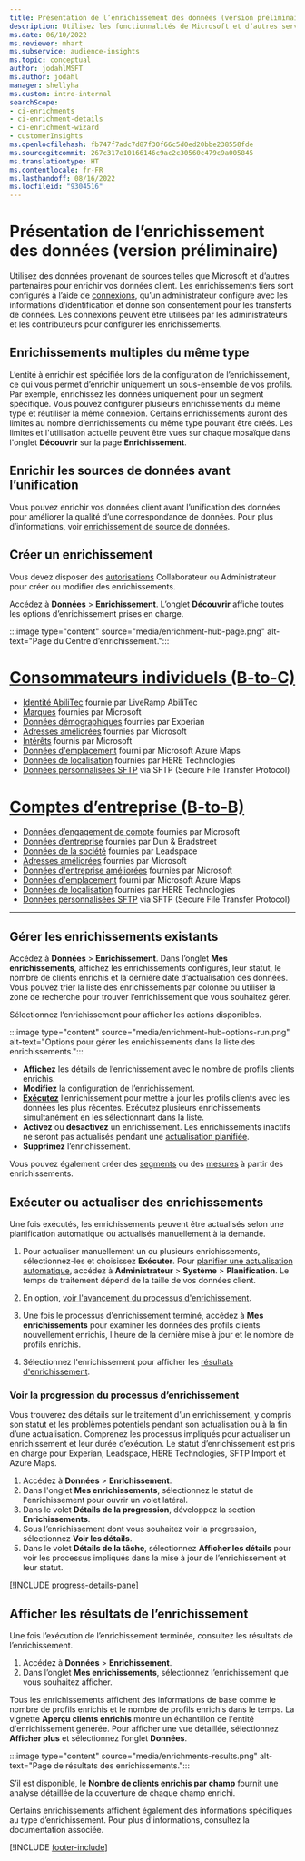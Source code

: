 ```yaml
---
title: Présentation de l’enrichissement des données (version préliminaire)
description: Utilisez les fonctionnalités de Microsoft et d’autres services tiers pour enrichir vos données clients.
ms.date: 06/10/2022
ms.reviewer: mhart
ms.subservice: audience-insights
ms.topic: conceptual
author: jodahlMSFT
ms.author: jodahl
manager: shellyha
ms.custom: intro-internal
searchScope:
- ci-enrichments
- ci-enrichment-details
- ci-enrichment-wizard
- customerInsights
ms.openlocfilehash: fb747f7adc7d87f30f66c5d0ed20bbe238558fde
ms.sourcegitcommit: 267c317e10166146c9ac2c30560c479c9a005845
ms.translationtype: HT
ms.contentlocale: fr-FR
ms.lasthandoff: 08/16/2022
ms.locfileid: "9304516"
---
```

# <a name="data-enrichment-preview-overview"></a>Présentation de l’enrichissement des données (version préliminaire)

Utilisez des données provenant de sources telles que Microsoft et d’autres partenaires pour enrichir vos données client. Les enrichissements tiers sont configurés à l’aide de [connexions](connections.md), qu’un administrateur configure avec les informations d’identification et donne son consentement pour les transferts de données. Les connexions peuvent être utilisées par les administrateurs et les contributeurs pour configurer les enrichissements.  

## <a name="multiple-enrichments-of-the-same-type"></a>Enrichissements multiples du même type

L’entité à enrichir est spécifiée lors de la configuration de l’enrichissement, ce qui vous permet d’enrichir uniquement un sous-ensemble de vos profils. Par exemple, enrichissez les données uniquement pour un segment spécifique. Vous pouvez configurer plusieurs enrichissements du même type et réutiliser la même connexion. Certains enrichissements auront des limites au nombre d’enrichissements du même type pouvant être créés. Les limites et l'utilisation actuelle peuvent être vues sur chaque mosaïque dans l'onglet **Découvrir** sur la page **Enrichissement**.

## <a name="enrich-data-sources-before-unification"></a>Enrichir les sources de données avant l’unification

Vous pouvez enrichir vos données client avant l’unification des données pour améliorer la qualité d’une correspondance de données. Pour plus d’informations, voir [enrichissement de source de données](data-sources-enrichment.md).

## <a name="create-an-enrichment"></a>Créer un enrichissement

Vous devez disposer des [autorisations](permissions.md) Collaborateur ou Administrateur pour créer ou modifier des enrichissements.

Accédez à **Données** > **Enrichissement**. L’onglet **Découvrir** affiche toutes les options d’enrichissement prises en charge.

:::image type="content" source="media/enrichment-hub-page.png" alt-text="Page du Centre d’enrichissement.":::

# <a name="individual-consumers-b-to-c"></a>[Consommateurs individuels (B-to-C)](#tab/b2c)

- [Identité AbiliTec](enrichment-liveramp.md) fournie par LiveRamp AbiliTec
- [Marques](enrichment-microsoft.md) fournies par Microsoft
- [Données démographiques](enrichment-experian.md) fournies par Experian
- [Adresses améliorées](enrichment-enhanced-addresses.md) fournies par Microsoft
- [Intérêts](enrichment-microsoft.md) fournis par Microsoft
- [Données d'emplacement](enrichment-azure-maps.md) fourni par Microsoft Azure Maps
- [Données de localisation](enrichment-here.md) fournies par HERE Technologies
- [Données personnalisées SFTP](enrichment-SFTP-custom-import.md) via SFTP (Secure File Transfer Protocol)

# <a name="business-accounts-b-to-b"></a>[Comptes d’entreprise (B-to-B)](#tab/b2b)

- [Données d’engagement de compte](enrichment-office.md) fournies par Microsoft
- [Données d’entreprise](enrichment-dnb.md) fournies par Dun & Bradstreet
- [Données de la société](enrichment-leadspace.md) fournies par Leadspace
- [Adresses améliorées](enrichment-enhanced-addresses.md) fournies par Microsoft
- [Données d'entreprise améliorées](enrichment-enhanced-company-data.md) fournies par Microsoft
- [Données d'emplacement](enrichment-azure-maps.md) fourni par Microsoft Azure Maps
- [Données de localisation](enrichment-here.md) fournies par HERE Technologies
- [Données personnalisées SFTP](enrichment-SFTP-custom-import.md) via SFTP (Secure File Transfer Protocol)

---

## <a name="manage-existing-enrichments"></a>Gérer les enrichissements existants

Accédez à **Données** > **Enrichissement**. Dans l’onglet **Mes enrichissements**, affichez les enrichissements configurés, leur statut, le nombre de clients enrichis et la dernière date d’actualisation des données. Vous pouvez trier la liste des enrichissements par colonne ou utiliser la zone de recherche pour trouver l’enrichissement que vous souhaitez gérer.

Sélectionnez l’enrichissement pour afficher les actions disponibles.

:::image type="content" source="media/enrichment-hub-options-run.png" alt-text="Options pour gérer les enrichissements dans la liste des enrichissements.":::

- **Affichez** les détails de l’enrichissement avec le nombre de profils clients enrichis.
- **Modifiez** la configuration de l’enrichissement.
- [**Exécutez**](#run-or-refresh-enrichments) l’enrichissement pour mettre à jour les profils clients avec les données les plus récentes. Exécutez plusieurs enrichissements simultanément en les sélectionnant dans la liste.
- **Activez** ou **désactivez** un enrichissement. Les enrichissements inactifs ne seront pas actualisés pendant une [actualisation planifiée](schedule-refresh.md).
- **Supprimez** l’enrichissement.

Vous pouvez également créer des [segments](segments.md) ou des [mesures](measures.md) à partir des enrichissements.

## <a name="run-or-refresh-enrichments"></a>Exécuter ou actualiser des enrichissements

Une fois exécutés, les enrichissements peuvent être actualisés selon une planification automatique ou actualisés manuellement à la demande.

1. Pour actualiser manuellement un ou plusieurs enrichissements, sélectionnez-les et choisissez **Exécuter**. Pour [planifier une actualisation automatique](schedule-refresh.md), accédez à **Administrateur** > **Système** > **Planification**. Le temps de traitement dépend de la taille de vos données client.

1. En option, [voir l'avancement du processus d'enrichissement](#see-the-progress-of-the-enrichment-process).

1. Une fois le processus d'enrichissement terminé, accédez à **Mes enrichissements** pour examiner les données des profils clients nouvellement enrichis, l'heure de la dernière mise à jour et le nombre de profils enrichis.

1. Sélectionnez l'enrichissement pour afficher les [résultats d'enrichissement](#view-enrichment-results).

### <a name="see-the-progress-of-the-enrichment-process"></a>Voir la progression du processus d’enrichissement

Vous trouverez des détails sur le traitement d’un enrichissement, y compris son statut et les problèmes potentiels pendant son actualisation ou à la fin d’une actualisation. Comprenez les processus impliqués pour actualiser un enrichissement et leur durée d’exécution. Le statut d’enrichissement est pris en charge pour Experian, Leadspace, HERE Technologies, SFTP Import et Azure Maps.

1. Accédez à **Données** > **Enrichissement**.
1. Dans l'onglet **Mes enrichissements**, sélectionnez le statut de l'enrichissement pour ouvrir un volet latéral.
1. Dans le volet **Détails de la progression**, développez la section **Enrichissements**.
1. Sous l’enrichissement dont vous souhaitez voir la progression, sélectionnez **Voir les détails**.
1. Dans le volet **Détails de la tâche**, sélectionnez **Afficher les détails** pour voir les processus impliqués dans la mise à jour de l’enrichissement et leur statut.

[!INCLUDE [progress-details-pane](includes/progress-details-pane.md)]

## <a name="view-enrichment-results"></a>Afficher les résultats de l’enrichissement

Une fois l’exécution de l’enrichissement terminée, consultez les résultats de l’enrichissement.

1. Accédez à **Données** > **Enrichissement**.
1. Dans l’onglet **Mes enrichissements**, sélectionnez l’enrichissement que vous souhaitez afficher.

Tous les enrichissements affichent des informations de base comme le nombre de profils enrichis et le nombre de profils enrichis dans le temps. La vignette **Aperçu clients enrichis** montre un échantillon de l'entité d'enrichissement générée. Pour afficher une vue détaillée, sélectionnez **Afficher plus** et sélectionnez l’onglet **Données**.

:::image type="content" source="media/enrichments-results.png" alt-text="Page de résultats des enrichissements.":::

S’il est disponible, le **Nombre de clients enrichis par champ** fournit une analyse détaillée de la couverture de chaque champ enrichi.

Certains enrichissements affichent également des informations spécifiques au type d’enrichissement. Pour plus d'informations, consultez la documentation associée.

[!INCLUDE [footer-include](includes/footer-banner.md)]
